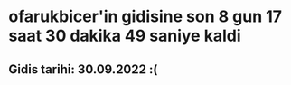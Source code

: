 # ofarukbicer'in gidisine son 8 gun 17 saat 30 dakika 49 saniye kaldi

## Gidis tarihi: 30.09.2022 :(